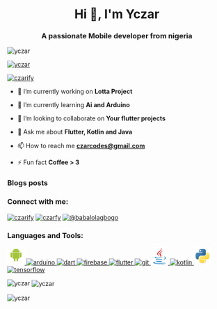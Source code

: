 <h1 align="center">Hi 👋, I'm Yczar</h1>
<h3 align="center">A passionate Mobile developer from nigeria</h3>

<p align="left"> <img src="https://komarev.com/ghpvc/?username=yczar&label=Profile%20views&color=0e75b6&style=flat" alt="yczar" /> </p>

<p align="left"> <a href="https://github.com/ryo-ma/github-profile-trophy"><img src="https://github-profile-trophy.vercel.app/?username=yczar" alt="yczar" /></a> </p>

<p align="left"> <a href="https://twitter.com/czarify" target="blank"><img src="https://img.shields.io/twitter/follow/czarify?logo=twitter&style=for-the-badge" alt="czarify" /></a> </p>

- 🔭 I’m currently working on **Lotta Project**

- 🌱 I’m currently learning **Ai and Arduino**

- 👯 I’m looking to collaborate on **Your flutter projects**

- 💬 Ask me about **Flutter, Kotlin and Java**

- 📫 How to reach me **czarcodes@gmail.com**

- ⚡ Fun fact **Coffee > 3**

### Blogs posts
<!-- BLOG-POST-LIST:START -->
<!-- BLOG-POST-LIST:END -->

<h3 align="left">Connect with me:</h3>
<p align="left">
<a href="https://twitter.com/czarify" target="blank"><img align="center" src="https://cdn.jsdelivr.net/npm/simple-icons@3.0.1/icons/twitter.svg" alt="czarify" height="30" width="40" /></a>
<a href="https://instagram.com/czarfy" target="blank"><img align="center" src="https://cdn.jsdelivr.net/npm/simple-icons@3.0.1/icons/instagram.svg" alt="czarfy" height="30" width="40" /></a>
<a href="https://medium.com/@babalolagbogo" target="blank"><img align="center" src="https://cdn.jsdelivr.net/npm/simple-icons@3.0.1/icons/medium.svg" alt="@babalolagbogo" height="30" width="40" /></a>
</p>

<h3 align="left">Languages and Tools:</h3>
<p align="left"> <a href="https://developer.android.com" target="_blank"> <img src="https://raw.githubusercontent.com/devicons/devicon/master/icons/android/android-original-wordmark.svg" alt="android" width="40" height="40"/> </a> <a href="https://www.arduino.cc/" target="_blank"> <img src="https://cdn.worldvectorlogo.com/logos/arduino-1.svg" alt="arduino" width="40" height="40"/> </a> <a href="https://dart.dev" target="_blank"> <img src="https://www.vectorlogo.zone/logos/dartlang/dartlang-icon.svg" alt="dart" width="40" height="40"/> </a> <a href="https://firebase.google.com/" target="_blank"> <img src="https://www.vectorlogo.zone/logos/firebase/firebase-icon.svg" alt="firebase" width="40" height="40"/> </a> <a href="https://flutter.dev" target="_blank"> <img src="https://www.vectorlogo.zone/logos/flutterio/flutterio-icon.svg" alt="flutter" width="40" height="40"/> </a> <a href="https://git-scm.com/" target="_blank"> <img src="https://www.vectorlogo.zone/logos/git-scm/git-scm-icon.svg" alt="git" width="40" height="40"/> </a> <a href="https://www.java.com" target="_blank"> <img src="https://raw.githubusercontent.com/devicons/devicon/master/icons/java/java-original.svg" alt="java" width="40" height="40"/> </a> <a href="https://kotlinlang.org" target="_blank"> <img src="https://www.vectorlogo.zone/logos/kotlinlang/kotlinlang-icon.svg" alt="kotlin" width="40" height="40"/> </a> <a href="https://www.python.org" target="_blank"> <img src="https://raw.githubusercontent.com/devicons/devicon/master/icons/python/python-original.svg" alt="python" width="40" height="40"/> </a> <a href="https://www.tensorflow.org" target="_blank"> <img src="https://www.vectorlogo.zone/logos/tensorflow/tensorflow-icon.svg" alt="tensorflow" width="40" height="40"/> </a> </p>

<p><img align="left" src="https://github-readme-stats.vercel.app/api/top-langs?username=yczar&show_icons=true&locale=en&layout=compact" alt="yczar" /></p>

<p>&nbsp;<img align="center" src="https://github-readme-stats.vercel.app/api?username=yczar&show_icons=true&locale=en" alt="yczar" /></p>

<p><img align="center" src="https://github-readme-streak-stats.herokuapp.com/?user=yczar&" alt="yczar" /></p>


<!--
**Yczar/Yczar** is a ✨ _special_ ✨ repository because its `README.md` (this file) appears on your GitHub profile.

Here are some ideas to get you started:

- 🔭 I’m currently working on ...
- 🌱 I’m currently learning ...
- 👯 I’m looking to collaborate on ...
- 🤔 I’m looking for help with ...
- 💬 Ask me about ...
- 📫 How to reach me: ...
- 😄 Pronouns: ...
- ⚡ Fun fact: ...
-->
